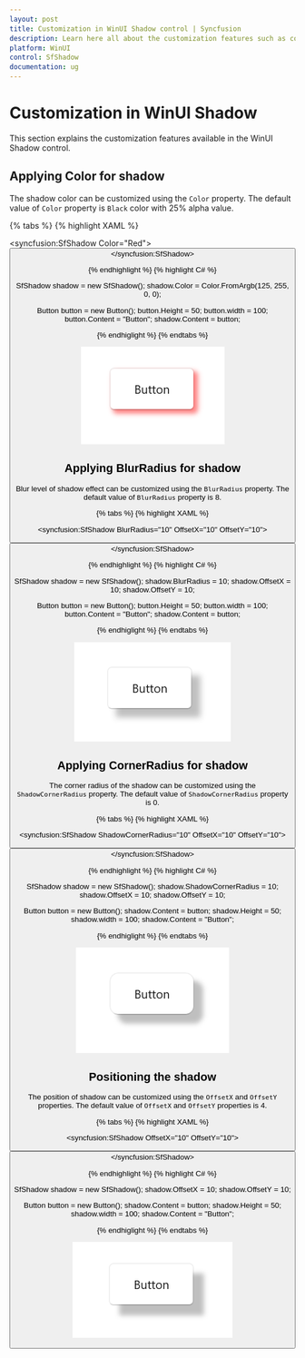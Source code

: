 ```yaml
---
layout: post
title: Customization in WinUI Shadow control | Syncfusion
description: Learn here all about the customization features such as color, opacity, position, and blur radius in Syncfusion WinUI Shadow control.
platform: WinUI
control: SfShadow
documentation: ug
---
```


# Customization in WinUI Shadow

This section explains the customization features available in the WinUI Shadow control.

## Applying Color for shadow

The shadow color can be customized using the `Color` property. The default value of `Color` property is `Black` color with 25% alpha value.

{% tabs %}
{% highlight XAML %}

<syncfusion:SfShadow Color="Red">
    <Button Height="50" width="100" Content="Button" CornerRadius="5"/>
</syncfusion:SfShadow>

{% endhighlight %}
{% highlight C# %}

   SfShadow shadow = new SfShadow();
   shadow.Color = Color.FromArgb(125, 255, 0, 0);
   
   Button button = new Button(); 
   button.Height = 50;
   button.width = 100;
   button.Content = "Button";
   shadow.Content = button;

{% endhiglight %}
{% endtabs %}

![Color customization in WinUI Shadow control](Shadow_images/winui_shadow_color.png)

## Applying BlurRadius for shadow

Blur level of shadow effect can be customized using the `BlurRadius` property. The default value of `BlurRadius` property is 8.

{% tabs %}
{% highlight XAML %}

<syncfusion:SfShadow BlurRadius="10" OffsetX="10" OffsetY="10">
    <Button Height="50" width="100" Content="Button" CornerRadius="5"/>
</syncfusion:SfShadow>

{% endhighlight %}
{% highlight C# %}

   SfShadow shadow = new SfShadow();
   shadow.BlurRadius = 10;
   shadow.OffsetX = 10;
   shadow.OffsetY = 10;

   Button button = new Button();
   button.Height = 50;
   button.width = 100;
   button.Content = "Button";
   shadow.Content = button;

{% endhiglight %}
{% endtabs %}

![BlurRadius customization in WinUI Shadow control](Shadow_images/winui_shadow_blurradius.png)

## Applying CornerRadius for shadow

The corner radius of the shadow can be customized using the `ShadowCornerRadius` property. The default value of `ShadowCornerRadius` property is 0.

{% tabs %}
{% highlight XAML %}

<syncfusion:SfShadow ShadowCornerRadius="10" OffsetX="10" OffsetY="10">
    <Button Height="50" width="100" Content="Button" CornerRadius="10"/>
</syncfusion:SfShadow>

{% endhighlight %}
{% highlight C# %}

   SfShadow shadow = new SfShadow();
   shadow.ShadowCornerRadius = 10;
   shadow.OffsetX = 10;
   shadow.OffsetY = 10;
   
   Button button = new Button();
   shadow.Content = button;
   shadow.Height = 50;
   shadow.width = 100;
   shadow.Content = "Button";

{% endhiglight %}
{% endtabs %}

![CornerRadius customization in WinUI Shadow control](Shadow_images/winui_shadow_cornerradius.png)

## Positioning the shadow

The position of shadow can be customized using the `OffsetX` and `OffsetY` properties. The default value of `OffsetX` and `OffsetY` properties is 4.

{% tabs %}
{% highlight XAML %}

<syncfusion:SfShadow OffsetX="10" OffsetY="10">
    <Button Height="50" width="100" Content="Button" CornerRadius="5"/>
</syncfusion:SfShadow>

{% endhighlight %}
{% highlight C# %}

   SfShadow shadow = new SfShadow();
   shadow.OffsetX = 10;
   shadow.OffsetY = 10;
   
   Button button = new Button();
   shadow.Content = button;
   shadow.Height = 50;
   shadow.width = 100;
   shadow.Content = "Button";

{% endhiglight %}
{% endtabs %}

![Positioning in WinUI Shadow control](Shadow_images/winui_shadow_offset.png)
